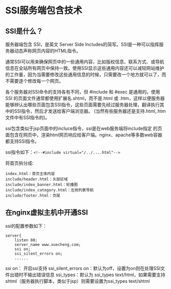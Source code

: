 # SSI服务端包含技术
## SSI是什么？
服务器端包含 SSI，是英文 Server Side Includes的简写。SSI是一种可以指挥服务器动态声称网页内容的HTML指令。

通常SSI可以用来确保网页中的一些通用内容，比如版权信息、联系方式、或导航信息在全站所有网页中保持一致。使用SSI显示这些通用内容还可以减轻网站维护的工作量，因为当需要修改这些通用信息的时候，只需要改一个地方就可以了，而不需要逐个修改每一个网页。

各个服务器对SSI命令的支持各有不同，但 #include 和 #exec 是通用的。使用 SSI 的页面文件通常都使用扩展名.shtml，而不是.html 或 .htm，这样以便服务器能够辨认出哪些页面包含SSI指令，这些页面需要先经过服务器处理，翻译执行其中的SSI指令，然后才发送给客户端浏览器。  (当然有些服务器还是支持.html,.htm文件中有SSI指令的)。

ssi包含类似于jsp页面中的incluce指令，ssi是在web服务端将include指定 的页面包含在网页中，渲染html网页响应给客户端。nginx、apache等多数web容器都支持SSI指令。

ssi指令如下：`<!‐‐#include virtual="/../....html"‐‐>`

将首页拆分成:
```text
index.html：首页主体内容
include/header.html：头部区域
include/index_banner.html：轮播图
include/index_category.html：左侧列表导航
include/footer.html：页尾
```
## 在nginx虚拟主机中开通SSI
ssi的配置参数如下：     
```text
server{
    listen 80;
    server_name www.xuecheng.com;
    ssi on;
    ssi_silent_errors on;
    ......
```

ssi on： 开启ssi支持 ssi_silent_errors on：默认为off，设置为on则在处理SSI文件出错时不输出错误信息 ssi_types：默认为 ssi_types text/html，如果需要支持shtml（服务器执行脚本，类似于jsp）则需要设置为ssi_types text/shtml

